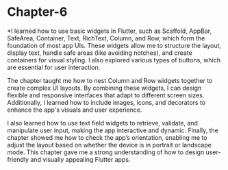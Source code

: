 # Chapter-6
*I learned how to use basic widgets in Flutter, such as Scaffold, AppBar, SafeArea, Container, Text, RichText, Column, and Row, which form the foundation of most app UIs. These widgets allow me to structure the layout, display text, handle safe areas (like avoiding notches), and create containers for visual styling. I also explored various types of buttons, which are essential for user interaction.

The chapter taught me how to nest Column and Row widgets together to create complex UI layouts. By combining these widgets, I can design flexible and responsive interfaces that adapt to different screen sizes. Additionally, I learned how to include images, icons, and decorators to enhance the app's visuals and user experience.

I also learned how to use text field widgets to retrieve, validate, and manipulate user input, making the app interactive and dynamic. Finally, the chapter showed me how to check the app’s orientation, enabling me to adjust the layout based on whether the device is in portrait or landscape mode. This chapter gave me a strong understanding of how to design user-friendly and visually appealing Flutter apps.
